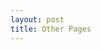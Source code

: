 ```yaml
---
layout: post
title: Other Pages
---
```



<link href="https://www.leisurelyllama.com"https://www.leisurelyllama.com>
